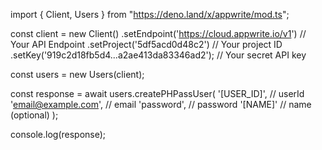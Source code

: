 import { Client, Users } from "https://deno.land/x/appwrite/mod.ts";

const client = new Client()
    .setEndpoint('https://cloud.appwrite.io/v1') // Your API Endpoint
    .setProject('5df5acd0d48c2') // Your project ID
    .setKey('919c2d18fb5d4...a2ae413da83346ad2'); // Your secret API key

const users = new Users(client);

const response = await users.createPHPassUser(
    '[USER_ID]', // userId
    'email@example.com', // email
    'password', // password
    '[NAME]' // name (optional)
);

console.log(response);
